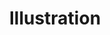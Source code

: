 ---
title: Illustration
path: /design-illustration
category: 
    - Design
hashtags:
    - illustragram
    - illustrationartist
    - illustration
    - illustrators    
    - weloveillustration
    - illustrationdaily
    - contemporaryillustration
    - womenofillustration
---